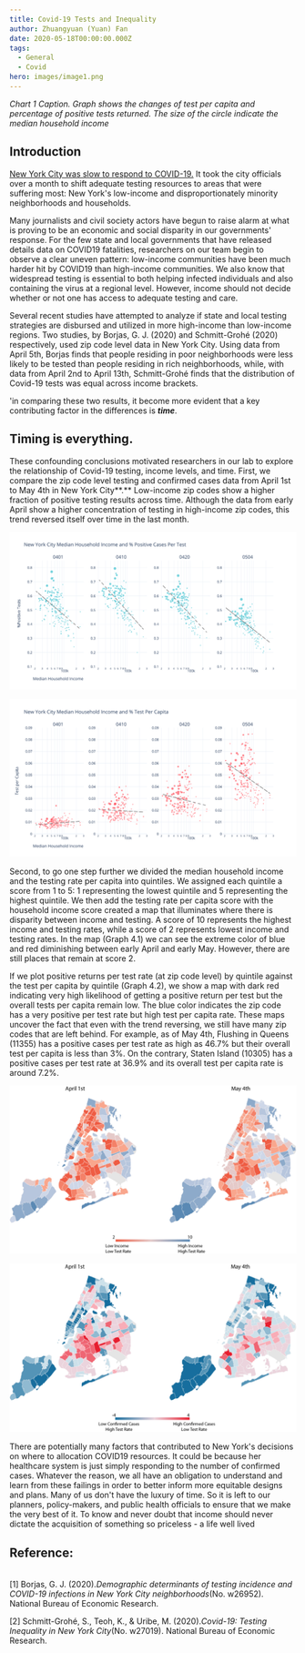 ```yaml
---
title: Covid-19 Tests and Inequality
author: Zhuangyuan (Yuan) Fan
date: 2020-05-18T00:00:00.000Z
tags:
  - General
  - Covid
hero: images/image1.png
---
```

*Chart 1 Caption. Graph shows the changes of test per capita and percentage of positive tests returned. The size of the circle indicate the median household income*

## Introduction

[New York City was slow to respond to COVID-19.](https://www.newyorker.com/magazine/2020/05/04/seattles-leaders-let-scientists-take-the-lead-new-yorks-did-not) It took the city officials over a month to shift adequate testing resources to areas that were suffering most: New York's low-income and disproportionately minority neighborhoods and households. 

Many journalists and civil society actors have begun to raise alarm at what is proving to be an economic and social disparity in our governments' response. For the few state and local governments that have released details data on COVID19 fatalities, researchers on our team begin to observe a clear uneven pattern: low-income communities have been much harder hit by COVID19 than high-income communities.  We also know that widespread testing is essential to both helping infected individuals and also containing the virus at a regional level. However, income should not decide whether or not one has access to adequate testing and care.  

Several recent studies have attempted to analyze if state and local testing strategies are disbursed and utilized in more high-income than low-income regions.  Two studies, by Borjas, G. J. (2020) and Schmitt-Grohé (2020) respectively, used zip code level data in New York City. Using data from April 5th, Borjas finds that people residing in poor neighborhoods were less likely to be tested than people residing in rich neighborhoods, while, with data from April 2nd to April 13th, Schmitt-Grohé finds that the distribution of Covid-19 tests was equal across income brackets. 

'in comparing these two results, it become more evident that a key contributing factor in the differences is ***time***.

## Timing is everything.

These confounding conclusions motivated researchers in our lab to explore the relationship of Covid-19 testing, income levels, and time. First, we compare the zip code level testing and confirmed cases data from April 1st to May 4th in New York City**.** Low-income zip codes show a higher fraction of positive testing results across time. Although the data from early April show a higher concentration of testing in high-income zip codes, this trend reversed itself over time in the last month.

![](images/image2.png "New York City Median Household Income and % Positive Cases Per Test")

![](images/image4.png "New York City Median Household Income and Test Per Capita ")

Second, to go one step further we divided the median household income and the testing rate per capita into quintiles. We assigned each quintile a score from 1 to 5: 1 representing the lowest quintile and 5 representing the highest quintile. We then add the testing rate per capita score with the household income score created a map that illuminates where there is disparity between income and testing. A score of 10 represents the highest income and  testing rates, while a score of 2 represents lowest income and testing rates. In the map (Graph 4.1) we can see the extreme color of blue and red diminishing between early April and early May. However, there are still places that remain at score 2.

If we plot positive returns per test rate (at zip code level) by quintile against the test per capita by quintile (Graph 4.2), we show a map with dark red indicating very high likelihood of getting a positive return per test but the overall tests per capita remain low. The blue color indicates the zip code has a very positive per test rate but high test per capita rate. These maps uncover the fact that even with the trend reversing, we still have many zip codes that are left behind. For example, as of May 4th, Flushing in Queens (11355) has a positive cases per test rate as high as 46.7% but their overall test per capita is less than 3%. On the contrary, Staten Island (10305) has a positive cases per test rate at 36.9% and its overall test per capita rate is around 7.2%. 

![](images/mapforweb1.png "Income + Testing Rate Score")

![](images/mapforweb2.png "Positive per test rate vs. Test per capita")

There are potentially many factors that contributed to New York's decisions on where to allocation COVID19 resources. It could be because her healthcare system is just simply responding to the number of confirmed cases. Whatever the reason, we all have an obligation to understand and learn from these failings in order to better inform more equitable designs and plans. Many of us don't have the luxury of time. So it is left to our planners, policy-makers, and public health officials to ensure that we make the very best of it. To know and never doubt that income should never dictate the acquisition of something so priceless - a life well lived

## Reference:

\
\[1] Borjas, G. J. (2020).*Demographic determinants of testing incidence and COVID-19 infections in New York City neighborhoods*(No. w26952). National Bureau of Economic Research.

\[2] Schmitt-Grohé, S., Teoh, K., & Uribe, M. (2020).*Covid-19: Testing Inequality in New York City*(No. w27019). National Bureau of Economic Research.